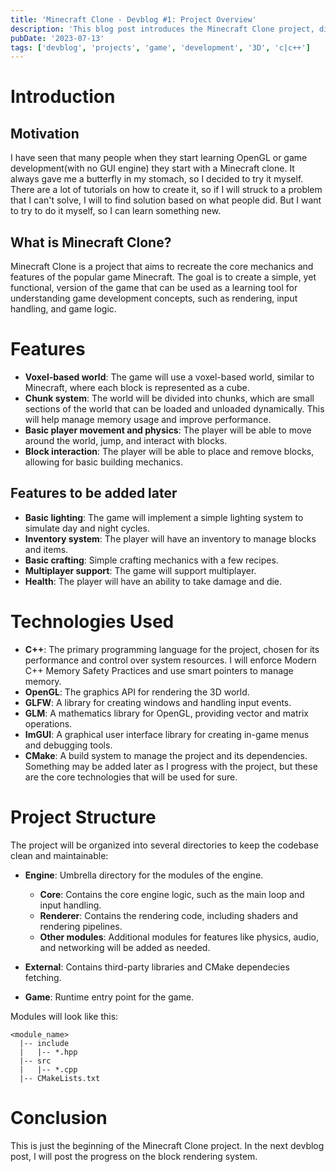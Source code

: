 ```yaml
---
title: 'Minecraft Clone - Devblog #1: Project Overview'
description: 'This blog post introduces the Minecraft Clone project, discussing its goals, features, and the technologies used in its development.'
pubDate: '2023-07-13'
tags: ['devblog', 'projects', 'game', 'development', '3D', 'c|c++']
---
```


# Introduction
## Motivation
I have seen that many people when they start learning OpenGL or game development(with no GUI engine) they start with a Minecraft clone. It always gave me a butterfly in my stomach, so I decided to try it myself. There are a lot of tutorials on how to create it, so if I will struck to a problem that I can't solve, I will to find solution based on what people did. But I want to try to do it myself, so I can learn something new. 
## What is Minecraft Clone?
Minecraft Clone is a project that aims to recreate the core mechanics and features of the popular game Minecraft. The goal is to create a simple, yet functional, version of the game that can be used as a learning tool for understanding game development concepts, such as rendering, input handling, and game logic.

# Features
- **Voxel-based world**: The game will use a voxel-based world, similar to Minecraft, where each block is represented as a cube.
- **Chunk system**: The world will be divided into chunks, which are small sections of the world that can be loaded and unloaded dynamically. This will help manage memory usage and improve performance.
- **Basic player movement and physics**: The player will be able to move around the world, jump, and interact with blocks.
- **Block interaction**: The player will be able to place and remove blocks, allowing for basic building mechanics.

## Features to be added later
- **Basic lighting**: The game will implement a simple lighting system to simulate day and night cycles.
- **Inventory system**: The player will have an inventory to manage blocks and items.
- **Basic crafting**: Simple crafting mechanics with a few recipes.
- **Multiplayer support**: The game will support multiplayer.
- **Health**: The player will have an ability to take damage and die.

# Technologies Used
- **C++**: The primary programming language for the project, chosen for its performance and control over system resources. I will enforce Modern C++ Memory Safety Practices and use smart pointers to manage memory.
- **OpenGL**: The graphics API for rendering the 3D world.
- **GLFW**: A library for creating windows and handling input events.
- **GLM**: A mathematics library for OpenGL, providing vector and matrix operations.
- **ImGUI**: A graphical user interface library for creating in-game menus and debugging tools.
- **CMake**: A build system to manage the project and its dependencies.
Something may be added later as I progress with the project, but these are the core technologies that will be used for sure.

# Project Structure
The project will be organized into several directories to keep the codebase clean and maintainable:
- **Engine**: Umbrella directory for the modules of the engine.
  - **Core**: Contains the core engine logic, such as the main loop and input handling.
  - **Renderer**: Contains the rendering code, including shaders and rendering pipelines.
  - **Other modules**: Additional modules for features like physics, audio, and networking will be added as needed.

- **External**: Contains third-party libraries and CMake dependecies fetching.

- **Game**: Runtime entry point for the game.

Modules will look like this:
```
<module_name>
  |-- include
  |   |-- *.hpp
  |-- src
  |   |-- *.cpp
  |-- CMakeLists.txt
```
# Conclusion
This is just the beginning of the Minecraft Clone project. In the next devblog post, I will post the progress on the block rendering system.